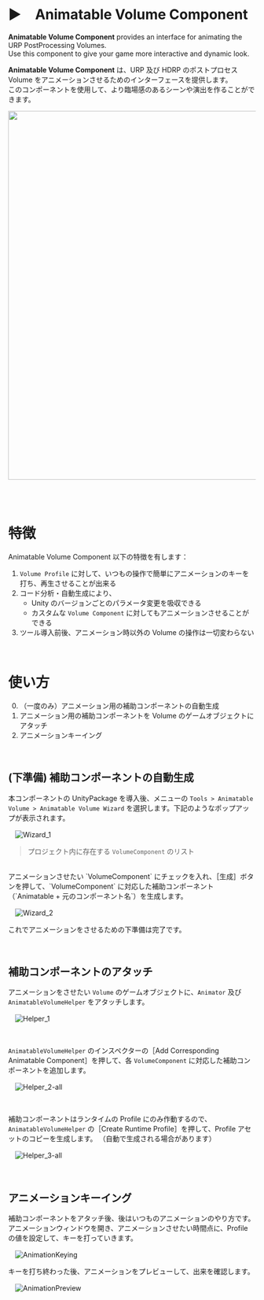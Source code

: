 # ▶　Animatable Volume Component

**Animatable Volume Component** provides an interface for animating the URP PostProcessing Volumes.<br/>Use this component to give your game more interactive and dynamic look.

**Animatable Volume Component** は、URP 及び HDRP のポストプロセス Volume をアニメーションさせるためのインターフェースを提供します。<br/>このコンポーネントを使用して、より臨場感のあるシーンや演出を作ることができます。

<img src="https://github.com/cji3bp62000/AnimatableVolumeComponent/assets/34641639/7867ddcd-bafb-4426-a4cd-89d1fb42d75f" width="750">

<br/><br/>

# 特徴

Animatable Volume Component 以下の特徴を有します：

1. `Volume Profile` に対して、いつもの操作で簡単にアニメーションのキーを打ち、再生させることが出来る
2. コード分析・自動生成により、
   - Unity のバージョンごとのパラメータ変更を吸収できる
   - カスタムな `Volume Component` に対してもアニメーションさせることができる
3. ツール導入前後、アニメーション時以外の Volume の操作は一切変わらない

<br/>

# 使い方

0. （一度のみ）アニメーション用の補助コンポーネントの自動生成
1. アニメーション用の補助コンポーネントを Volume のゲームオブジェクトにアタッチ
2. アニメーションキーイング

<br/>

## (下準備) 補助コンポーネントの自動生成

本コンポーネントの UnityPackage を導入後、メニューの `Tools > Animatable Volume > Animatable Volume Wizard` を選択します。下記のようなポップアップが表示されます。

　![Wizard_1](https://github.com/cji3bp62000/AnimatableVolumeComponent/assets/34641639/699e7d41-a663-4f15-9bb3-a057b898438d)
> プロジェクト内に存在する `VolumeComponent` のリスト

<br/>
アニメーションさせたい `VolumeComponent` にチェックを入れ、［生成］ボタンを押して、`VolumeComponent` に対応した補助コンポーネント（`Animatable + 元のコンポーネント名`）を生成します。

　![Wizard_2](https://github.com/cji3bp62000/AnimatableVolumeComponent/assets/34641639/71206bca-377d-475f-a860-0e03f1ad12bb)

これでアニメーションをさせるための下準備は完了です。

<br/>

## 補助コンポーネントのアタッチ

アニメーションをさせたい `Volume` のゲームオブジェクトに、`Animator` 及び `AnimatableVolumeHelper` をアタッチします。

　![Helper_1](https://github.com/cji3bp62000/AnimatableVolumeComponent/assets/34641639/cebd5a21-0792-4dfb-963b-4712e1b69028)

<br/>

`AnimatableVolumeHelper` のインスペクターの［Add Corresponding Animatable Component］を押して、各 `VolumeComponent` に対応した補助コンポーネントを追加します。

　![Helper_2-all](https://github.com/cji3bp62000/AnimatableVolumeComponent/assets/34641639/a3f015ef-3d88-4cc1-bfd7-b2abc8d2593f)

<br/>

補助コンポーネントはランタイムの Profile にのみ作動するので、`AnimatableVolumeHelper` の［Create Runtime Profile］を押して、Profile アセットのコピーを生成します。 （自動で生成される場合があります）

　![Helper_3-all](https://github.com/cji3bp62000/AnimatableVolumeComponent/assets/34641639/5fd157b2-91d6-4b3e-9275-dd6039773949)

</br>

## アニメーションキーイング

補助コンポーネントをアタッチ後、後はいつものアニメーションのやり方です。
</br>アニメーションウィンドウを開き、アニメーションさせたい時間点に、Profile の値を設定して、キーを打っていきます。

　![AnimationKeying](https://github.com/cji3bp62000/AnimatableVolumeComponent/assets/34641639/98f673ab-5220-4f61-8b04-6b3ff4e3884a)

キーを打ち終わった後、アニメーションをプレビューして、出来を確認します。

　![AnimationPreview](https://github.com/cji3bp62000/AnimatableVolumeComponent/assets/34641639/2779f90e-6f29-4e80-9a3e-26441a37fe19)

